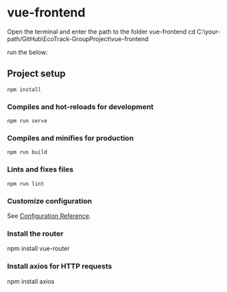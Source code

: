 # vue-frontend

Open the terminal and enter the path to the folder vue-frontend
cd C:\your-path/GitHub\EcoTrack-GroupProject\vue-frontend

run the below: 
## Project setup
```
npm install
```

### Compiles and hot-reloads for development
```
npm run serve
```

### Compiles and minifies for production
```
npm run build
```

### Lints and fixes files
```
npm run lint
```

### Customize configuration
See [Configuration Reference](https://cli.vuejs.org/config/).


### Install the router
npm install vue-router

### Install axios for HTTP requests
npm install axios


